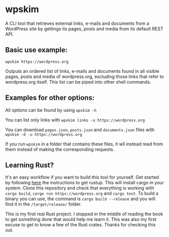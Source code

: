 # wpskim
A CLI tool that retrieves external links, e-mails and documents from a WordPress site by gettings its pages, posts and media from its default REST API. 


## Basic use example:

`wpskim https://wordpress.org`

Outputs an ordered list of links, e-mails and documents found in all visible pages, posts and media of wordpress.org, excluding those links that refer to wordpress.org itself. This list can be piped into other shell commands.


## Examples for other options:

All options can be found by using `wpskim -h`

You can list only links with `wpskim links -u https://wordpress.org`

You can download `pages.json`, `posts.json` and `documents.json` files with `wpskim -d -u https://wordpress.org`

If you run `wpskim` in a folder that contains these files, it wll instead read from them instead of making the corresponding requests.  


## Learning Rust?

It's an easy workflow if you want to build this tool for yourself. Get started by following [here](https://www.rust-lang.org/learn/get-started) the instructions to get rustup. This will install cargo in your system. Clone this repository and check that everything is working with `cargo build`, `cargo run https://wordpress.org` and `cargo test`. To build a binary you can use, the command is `cargo build --release` and you will find it in the `/target/release/` folder.

This is my first real Rust project. I stopped in the middle of reading the book to get something done that would help me learn it. This was also my first excuse to get to know a few of the Rust crates. Thanks for checking this out. 
